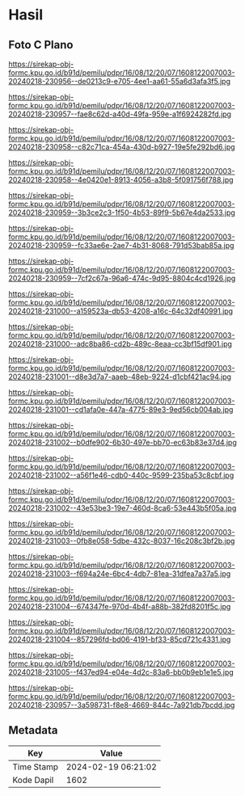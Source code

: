 # Hasil

## Foto C Plano

https://sirekap-obj-formc.kpu.go.id/b91d/pemilu/pdpr/16/08/12/20/07/1608122007003-20240218-230956--de0213c9-e705-4ee1-aa61-55a6d3afa3f5.jpg

https://sirekap-obj-formc.kpu.go.id/b91d/pemilu/pdpr/16/08/12/20/07/1608122007003-20240218-230957--fae8c62d-a40d-49fa-959e-a1f6924282fd.jpg

https://sirekap-obj-formc.kpu.go.id/b91d/pemilu/pdpr/16/08/12/20/07/1608122007003-20240218-230958--c82c71ca-454a-430d-b927-19e5fe292bd6.jpg

https://sirekap-obj-formc.kpu.go.id/b91d/pemilu/pdpr/16/08/12/20/07/1608122007003-20240218-230958--4e0420e1-8913-4056-a3b8-5f091756f788.jpg

https://sirekap-obj-formc.kpu.go.id/b91d/pemilu/pdpr/16/08/12/20/07/1608122007003-20240218-230959--3b3ce2c3-1f50-4b53-89f9-5b67e4da2533.jpg

https://sirekap-obj-formc.kpu.go.id/b91d/pemilu/pdpr/16/08/12/20/07/1608122007003-20240218-230959--fc33ae6e-2ae7-4b31-8068-791d53bab85a.jpg

https://sirekap-obj-formc.kpu.go.id/b91d/pemilu/pdpr/16/08/12/20/07/1608122007003-20240218-230959--7cf2c67a-96a6-474c-9d95-8804c4cd1926.jpg

https://sirekap-obj-formc.kpu.go.id/b91d/pemilu/pdpr/16/08/12/20/07/1608122007003-20240218-231000--a159523a-db53-4208-a16c-64c32df40991.jpg

https://sirekap-obj-formc.kpu.go.id/b91d/pemilu/pdpr/16/08/12/20/07/1608122007003-20240218-231000--adc8ba86-cd2b-489c-8eaa-cc3bf15df901.jpg

https://sirekap-obj-formc.kpu.go.id/b91d/pemilu/pdpr/16/08/12/20/07/1608122007003-20240218-231001--d8e3d7a7-aaeb-48eb-9224-d1cbf421ac94.jpg

https://sirekap-obj-formc.kpu.go.id/b91d/pemilu/pdpr/16/08/12/20/07/1608122007003-20240218-231001--cd1afa0e-447a-4775-89e3-9ed56cb004ab.jpg

https://sirekap-obj-formc.kpu.go.id/b91d/pemilu/pdpr/16/08/12/20/07/1608122007003-20240218-231002--b0dfe902-6b30-497e-bb70-ec63b83e37d4.jpg

https://sirekap-obj-formc.kpu.go.id/b91d/pemilu/pdpr/16/08/12/20/07/1608122007003-20240218-231002--a56f1e46-cdb0-440c-9599-235ba53c8cbf.jpg

https://sirekap-obj-formc.kpu.go.id/b91d/pemilu/pdpr/16/08/12/20/07/1608122007003-20240218-231002--43e53be3-19e7-460d-8ca6-53e443b5f05a.jpg

https://sirekap-obj-formc.kpu.go.id/b91d/pemilu/pdpr/16/08/12/20/07/1608122007003-20240218-231003--0fb8e058-5dbe-432c-8037-16c208c3bf2b.jpg

https://sirekap-obj-formc.kpu.go.id/b91d/pemilu/pdpr/16/08/12/20/07/1608122007003-20240218-231003--f694a24e-6bc4-4db7-81ea-31dfea7a37a5.jpg

https://sirekap-obj-formc.kpu.go.id/b91d/pemilu/pdpr/16/08/12/20/07/1608122007003-20240218-231004--674347fe-970d-4b4f-a88b-382fd8201f5c.jpg

https://sirekap-obj-formc.kpu.go.id/b91d/pemilu/pdpr/16/08/12/20/07/1608122007003-20240218-231004--857296fd-bd06-4191-bf33-85cd721c4331.jpg

https://sirekap-obj-formc.kpu.go.id/b91d/pemilu/pdpr/16/08/12/20/07/1608122007003-20240218-231005--f437ed94-e04e-4d2c-83a6-bb0b9eb1e1e5.jpg

https://sirekap-obj-formc.kpu.go.id/b91d/pemilu/pdpr/16/08/12/20/07/1608122007003-20240218-230957--3a598731-f8e8-4669-844c-7a921db7bcdd.jpg


## Metadata

| Key        | Value               |
| ---------- | ------------------- |
| Time Stamp | 2024-02-19 06:21:02 |
| Kode Dapil | 1602                |



